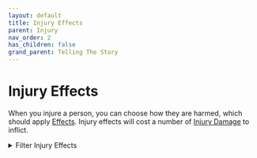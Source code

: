 ```yaml
---
layout: default
title: Injury Effects
parent: Injury
nav_order: 2
has_children: false
grand_parent: Telling The Story
---
```

# Injury Effects
When you injure a person, you can choose how they are harmed, which should apply [Effects](Effects). Injury effects will cost a number of [Injury Damage](Game/Core/Injury#Injury%20Damage) to inflict.

<details><summary>Filter Injury Effects</summary><fieldset class="filter"></fieldset></details>

